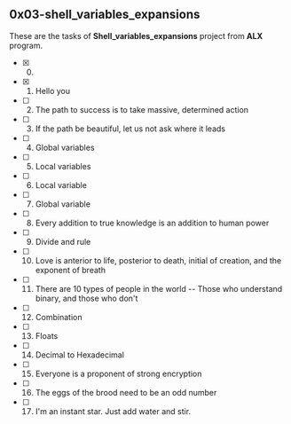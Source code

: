 ## 0x03-shell_variables_expansions

These are the tasks of **Shell_variables_expansions** project from **ALX** program.

- [x] 0. <o>
- [x] 1. Hello you
- [ ] 2. The path to success is to take massive, determined action
- [ ] 3. If the path be beautiful, let us not ask where it leads 
- [ ] 4. Global variables
- [ ] 5. Local variables
- [ ] 6. Local variable
- [ ] 7. Global variable
- [ ] 8. Every addition to true knowledge is an addition to human power
- [ ] 9. Divide and rule
- [ ] 10. Love is anterior to life, posterior to death, initial of creation, and the exponent of breath
- [ ] 11. There are 10 types of people in the world -- Those who understand binary, and those who don't
- [ ] 12. Combination
- [ ] 13. Floats
- [ ] 14. Decimal to Hexadecimal
- [ ] 15. Everyone is a proponent of strong encryption
- [ ] 16. The eggs of the brood need to be an odd number
- [ ] 17. I'm an instant star. Just add water and stir.
